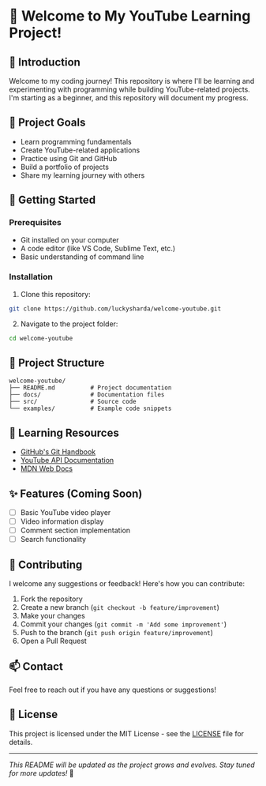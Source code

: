 # 🎥 Welcome to My YouTube Learning Project! 

## 👋 Introduction
Welcome to my coding journey! This repository is where I'll be learning and experimenting with programming while building YouTube-related projects. I'm starting as a beginner, and this repository will document my progress.

## 🎯 Project Goals
- Learn programming fundamentals
- Create YouTube-related applications
- Practice using Git and GitHub
- Build a portfolio of projects
- Share my learning journey with others

## 🚀 Getting Started

### Prerequisites
- Git installed on your computer
- A code editor (like VS Code, Sublime Text, etc.)
- Basic understanding of command line

### Installation
1. Clone this repository:
```bash
git clone https://github.com/luckysharda/welcome-youtube.git
```

2. Navigate to the project folder:
```bash
cd welcome-youtube
```

## 📂 Project Structure
```
welcome-youtube/
├── README.md          # Project documentation
├── docs/              # Documentation files
├── src/               # Source code
└── examples/          # Example code snippets
```

## 📝 Learning Resources
- [GitHub's Git Handbook](https://guides.github.com/introduction/git-handbook/)
- [YouTube API Documentation](https://developers.google.com/youtube/v3)
- [MDN Web Docs](https://developer.mozilla.org/)

## ✨ Features (Coming Soon)
- [ ] Basic YouTube video player
- [ ] Video information display
- [ ] Comment section implementation
- [ ] Search functionality

## 🤝 Contributing
I welcome any suggestions or feedback! Here's how you can contribute:
1. Fork the repository
2. Create a new branch (`git checkout -b feature/improvement`)
3. Make your changes
4. Commit your changes (`git commit -m 'Add some improvement'`)
5. Push to the branch (`git push origin feature/improvement`)
6. Open a Pull Request

## 📫 Contact
Feel free to reach out if you have any questions or suggestions!

## 📄 License
This project is licensed under the MIT License - see the [LICENSE](LICENSE) file for details.

---
*This README will be updated as the project grows and evolves. Stay tuned for more updates!* 🌟